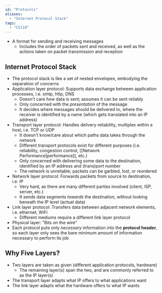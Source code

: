 ```yaml
---
id: "Protocols"
aliases:
  - "Internet Protocol Stack"
tags:
  - "CS118"
---
```


- A format for sending and receiving messages
  - Includes the order of packets sent and received, as well as the actions
    taken on packet transmission and reception

## Internet Protocol Stack

- The protocol stack is like a set of nested envelopes, embodying the separation
  of concerns
- Application layer protocol: Supports data exchange between application
  processes, i.e. smtp, http, DNS
  - Doesn't care _how_ data is sent; assumes it can be sent reliably
  - Only concerned with the _presentation_ of the message
  - It decides where messages should be delivered to, where the receiver is
    identified by a name (which gets translated into an IP address)
- Transport layer protocol: Handles delivery reliability, multiplex within a
  host, i.e. TCP or UDP
  - It doesn't know/care about which paths data takes through the network
  - Different transport protocols exist for different purposes (i.e.
    reliability, congestion control, [[Network Performance|performance]], etc.)
  - Only concerned with delivering some data to the destination, identified by
    an IP address and (trans)port number
  - The network is unreliable; packets can be garbled, lost, or reordered
- Network layer protocol: Forwards packets from source to destination, i.e. IP
  - Very hard, as there are many different parties involved (client, ISP,
    server, etc.)
  - It sends data segments _towards_ the destination, without looking beneath
    the IP level (actual data)
- Link layer protocol: Transfers data between adjacent network elements, i.e.
  ethernet, WiFi
  - Different mediums require a different link layer protocol
- Physical layer: "Bits on the wire"
- Each protocol puts only _necessary_ information into the **protocol header**,
  so each layer only sees the bare minimum amount of information necessary to
  perform its job

## Why Five Layers?

- Two layers are taken as given (different application protocols, hardware)
  - The remaining layer(s) span the two, and are commonly referred to as the IP
    layer(s)
- The transport layer adapts what IP offers to what applications want
- The link layer adapts what the hardware offers to what IP wants
